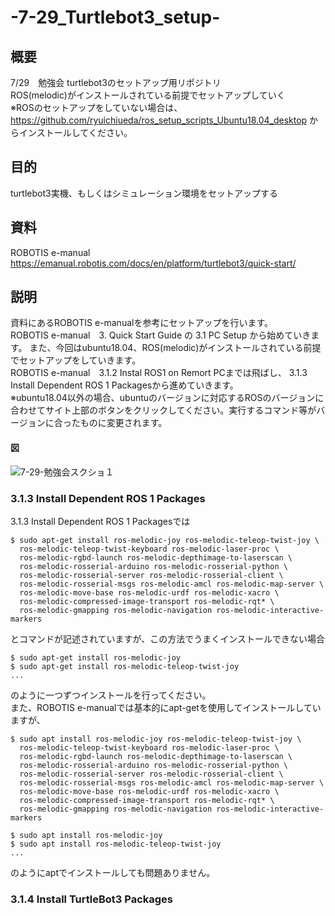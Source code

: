 # -7-29_Turtlebot3_setup-
## 概要
7/29　勉強会 turtlebot3のセットアップ用リポジトリ  
ROS(melodic)がインストールされている前提でセットアップしていく  
※ROSのセットアップをしていない場合は、https://github.com/ryuichiueda/ros_setup_scripts_Ubuntu18.04_desktop からインストールしてください。

## 目的
turtlebot3実機、もしくはシミュレーション環境をセットアップする

## 資料
ROBOTIS e-manual
https://emanual.robotis.com/docs/en/platform/turtlebot3/quick-start/

## 説明
資料にあるROBOTIS e-manualを参考にセットアップを行います。  
ROBOTIS e-manual　3. Quick Start Guide の 3.1 PC Setup から始めていきます。
また、今回はubuntu18.04、ROS(melodic)がインストールされている前提でセットアップをしていきます。  
ROBOTIS e-manual　3.1.2 Instal ROS1 on Remort PCまでは飛ばし、
3.1.3 Install Dependent ROS 1 Packagesから進めていきます。  
※ubuntu18.04以外の場合、ubuntuのバージョンに対応するROSのバージョンに合わせてサイト上部のボタンをクリックしてください。実行するコマンド等がバージョンに合ったものに変更されます。
#### 図
![7-29-勉強会スクショ１](https://user-images.githubusercontent.com/72721963/127088537-66f0143e-b82e-4e1b-be79-36cd6a96ec64.png)

### 3.1.3 Install Dependent ROS 1 Packages
3.1.3 Install Dependent ROS 1 Packagesでは
```
$ sudo apt-get install ros-melodic-joy ros-melodic-teleop-twist-joy \
  ros-melodic-teleop-twist-keyboard ros-melodic-laser-proc \
  ros-melodic-rgbd-launch ros-melodic-depthimage-to-laserscan \
  ros-melodic-rosserial-arduino ros-melodic-rosserial-python \
  ros-melodic-rosserial-server ros-melodic-rosserial-client \
  ros-melodic-rosserial-msgs ros-melodic-amcl ros-melodic-map-server \
  ros-melodic-move-base ros-melodic-urdf ros-melodic-xacro \
  ros-melodic-compressed-image-transport ros-melodic-rqt* \
  ros-melodic-gmapping ros-melodic-navigation ros-melodic-interactive-markers
```
とコマンドが記述されていますが、この方法でうまくインストールできない場合
```
$ sudo apt-get install ros-melodic-joy 
$ sudo apt-get install ros-melodic-teleop-twist-joy
...
```
のように一つずつインストールを行ってください。  
また、ROBOTIS e-manualでは基本的にapt-getを使用してインストールしていますが、
```
$ sudo apt install ros-melodic-joy ros-melodic-teleop-twist-joy \
  ros-melodic-teleop-twist-keyboard ros-melodic-laser-proc \
  ros-melodic-rgbd-launch ros-melodic-depthimage-to-laserscan \
  ros-melodic-rosserial-arduino ros-melodic-rosserial-python \
  ros-melodic-rosserial-server ros-melodic-rosserial-client \
  ros-melodic-rosserial-msgs ros-melodic-amcl ros-melodic-map-server \
  ros-melodic-move-base ros-melodic-urdf ros-melodic-xacro \
  ros-melodic-compressed-image-transport ros-melodic-rqt* \
  ros-melodic-gmapping ros-melodic-navigation ros-melodic-interactive-markers
```

```
$ sudo apt install ros-melodic-joy 
$ sudo apt install ros-melodic-teleop-twist-joy
...
```
のようにaptでインストールしても問題ありません。
### 3.1.4 Install TurtleBot3 Packages
```
```
